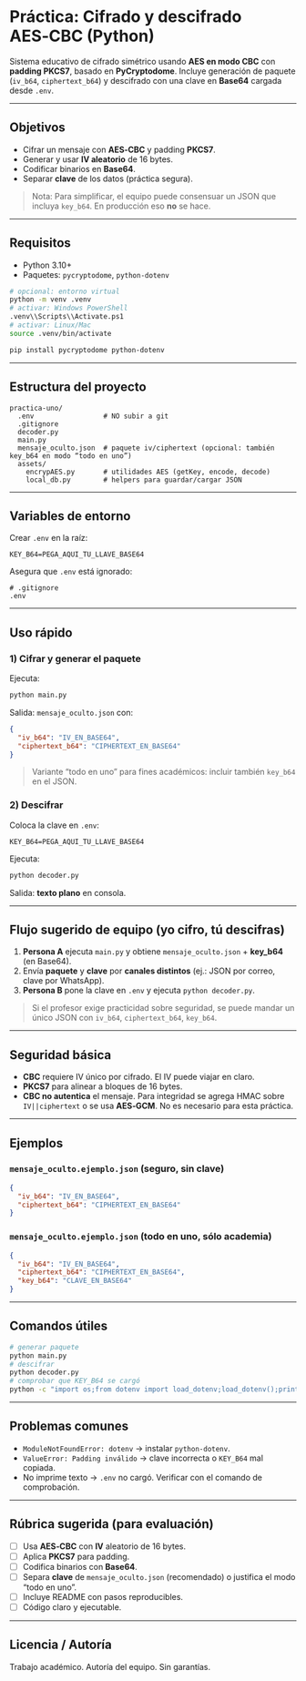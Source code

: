 # Práctica: Cifrado y descifrado AES‑CBC (Python)

Sistema educativo de cifrado simétrico usando **AES en modo CBC** con **padding PKCS7**, basado en **PyCryptodome**. Incluye generación de paquete (`iv_b64`, `ciphertext_b64`) y descifrado con una clave en **Base64** cargada desde `.env`.

---

## Objetivos
- Cifrar un mensaje con **AES‑CBC** y padding **PKCS7**.
- Generar y usar **IV aleatorio** de 16 bytes.
- Codificar binarios en **Base64**.
- Separar **clave** de los datos (práctica segura).

> Nota: Para simplificar, el equipo puede consensuar un JSON que incluya `key_b64`. En producción eso **no** se hace.

---

## Requisitos
- Python 3.10+
- Paquetes: `pycryptodome`, `python-dotenv`

```bash
# opcional: entorno virtual
python -m venv .venv
# activar: Windows PowerShell
.venv\\Scripts\\Activate.ps1
# activar: Linux/Mac
source .venv/bin/activate

pip install pycryptodome python-dotenv
```

---

## Estructura del proyecto
```
practica-uno/
  .env                 # NO subir a git
  .gitignore
  decoder.py
  main.py
  mensaje_oculto.json  # paquete iv/ciphertext (opcional: también key_b64 en modo “todo en uno”)
  assets/
    encrypAES.py       # utilidades AES (getKey, encode, decode)
    local_db.py        # helpers para guardar/cargar JSON
```

---

## Variables de entorno
Crear `.env` en la raíz:
```
KEY_B64=PEGA_AQUI_TU_LLAVE_BASE64
```
Asegura que `.env` está ignorado:
```
# .gitignore
.env
```

---

## Uso rápido

### 1) Cifrar y generar el paquete
Ejecuta:
```bash
python main.py
```
Salida: `mensaje_oculto.json` con:
```json
{
  "iv_b64": "IV_EN_BASE64",
  "ciphertext_b64": "CIPHERTEXT_EN_BASE64"
}
```

> Variante “todo en uno” para fines académicos: incluir también `key_b64` en el JSON.

### 2) Descifrar
Coloca la clave en `.env`:
```
KEY_B64=PEGA_AQUI_TU_LLAVE_BASE64
```
Ejecuta:
```bash
python decoder.py
```
Salida: **texto plano** en consola.

---

## Flujo sugerido de equipo (yo cifro, tú descifras)
1. **Persona A** ejecuta `main.py` y obtiene `mensaje_oculto.json` + **key_b64** (en Base64).
2. Envía **paquete** y **clave** por **canales distintos** (ej.: JSON por correo, clave por WhatsApp).
3. **Persona B** pone la clave en `.env` y ejecuta `python decoder.py`.

> Si el profesor exige practicidad sobre seguridad, se puede mandar un único JSON con `iv_b64`, `ciphertext_b64`, `key_b64`.

---

## Seguridad básica
- **CBC** requiere IV único por cifrado. El IV puede viajar en claro.
- **PKCS7** para alinear a bloques de 16 bytes.
- **CBC no autentica** el mensaje. Para integridad se agrega HMAC sobre `IV||ciphertext` o se usa **AES‑GCM**. No es necesario para esta práctica.

---

## Ejemplos

### `mensaje_oculto.ejemplo.json` (seguro, sin clave)
```json
{
  "iv_b64": "IV_EN_BASE64",
  "ciphertext_b64": "CIPHERTEXT_EN_BASE64"
}
```

### `mensaje_oculto.ejemplo.json` (todo en uno, sólo academia)
```json
{
  "iv_b64": "IV_EN_BASE64",
  "ciphertext_b64": "CIPHERTEXT_EN_BASE64",
  "key_b64": "CLAVE_EN_BASE64"
}
```

---

## Comandos útiles
```bash
# generar paquete
python main.py
# descifrar
python decoder.py
# comprobar que KEY_B64 se cargó
python -c "import os;from dotenv import load_dotenv;load_dotenv();print(os.getenv('KEY_B64'))"
```

---

## Problemas comunes
- `ModuleNotFoundError: dotenv` → instalar `python-dotenv`.
- `ValueError: Padding inválido` → clave incorrecta o `KEY_B64` mal copiada.
- No imprime texto → `.env` no cargó. Verificar con el comando de comprobación.

---

## Rúbrica sugerida (para evaluación)
- [ ] Usa **AES‑CBC** con **IV** aleatorio de 16 bytes.
- [ ] Aplica **PKCS7** para padding.
- [ ] Codifica binarios con **Base64**.
- [ ] Separa **clave** de `mensaje_oculto.json` (recomendado) o justifica el modo “todo en uno”.
- [ ] Incluye README con pasos reproducibles.
- [ ] Código claro y ejecutable.

---

## Licencia / Autoría
Trabajo académico. Autoría del equipo. Sin garantías.

